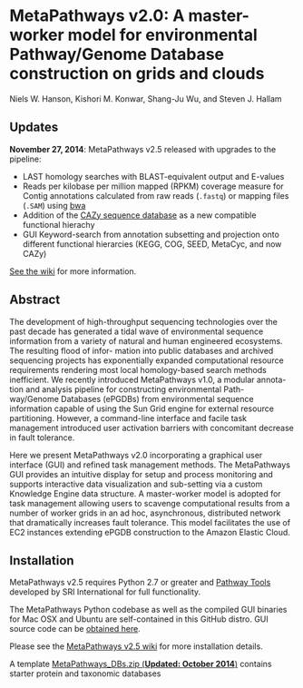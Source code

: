 # MetaPathways v2.0: A master-worker model for environmental Pathway/Genome Database construction on grids and clouds

Niels W. Hanson, Kishori M. Konwar, Shang-Ju Wu, and Steven J. Hallam

## Updates

**November 27, 2014**: MetaPathways v2.5 released with upgrades to the pipeline:
    
* LAST homology searches with BLAST-equivalent output and E-values
* Reads per kilobase per million mapped (RPKM) coverage measure for Contig annotations calculated from raw reads (`.fastq`) or mapping files (`.SAM`) using [bwa](http://bio-bwa.sourceforge.net)
* Addition of the [CAZy sequence database](http://www.cazy.org) as a new compatible functional hierachy
* GUI Keyword-search from annotation subsetting and projection onto different functional hierarcies (KEGG, COG, SEED, MetaCyc, and now CAZy)

[See the wiki](https://github.com/hallamlab/metapathways2/wiki) for more information.


## Abstract

The development of high-throughput sequencing technologies over the past decade has generated a tidal wave of environmental sequence information from a variety of natural and human engineered ecosystems. The resulting flood of infor- mation into public databases and archived sequencing projects has exponentially expanded computational resource requirements rendering most local homology-based search methods inefficient. We recently introduced MetaPathways v1.0, a modular annota- tion and analysis pipeline for constructing environmental Path- way/Genome Databases (ePGDBs) from environmental sequence information capable of using the Sun Grid engine for external resource partitioning. However, a command-line interface and facile task management introduced user activation barriers with concomitant decrease in fault tolerance.

Here we present MetaPathways v2.0 incorporating a graphical user interface (GUI) and refined task management methods. The MetaPathways GUI provides an intuitive display for setup and process monitoring and supports interactive data visualization and sub-setting via a custom Knowledge Engine data structure. A master-worker model is adopted for task management allowing users to scavenge computational results from a number of worker grids in an ad hoc, asynchronous, distributed network that dramatically increases fault tolerance. This model facilitates the use of EC2 instances extending ePGDB construction to the Amazon Elastic Cloud.

## Installation

MetaPathways v2.5 requires Python 2.7 or greater and [Pathway Tools](http://bioinformatics.ai.sri.com/ptools/) developed by SRI International for full functionality.

The MetaPathways Python codebase as well as the compiled GUI binaries for Mac OSX and Ubuntu are self-contained in this GitHub distro. GUI source code can be [obtained here](https://github.com/hallamlab/MetaPathwaysGUI).

Please see the [MetaPathways v2.5 wiki](https://github.com/hallamlab/metapathways2/wiki) for more installation details.

A template [MetaPathways_DBs.zip (**Updated: October 2014**)](https://www.dropbox.com/s/ye3kpve041e0r39/MetaPathways_DBs.zip?dl=0) contains starter protein and taxonomic databases
